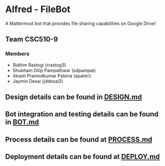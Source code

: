 # Alfred - FileBot

A Mattermost bot that provides file sharing capabilities on Google Drive!

## Team CSC510-9

### Members

* Ridhim Rastogi (rrastog3)
* Shubham Dilip Pampattiwar (sdpampat)
* Akash Pramodkumar Pateria (apateri)
* Jaymin Desai (jddesai2)

## Design details can be found in [DESIGN.md](https://github.ncsu.edu/csc510-fall2019/CSC510-9/blob/master/DESIGN.md)

## Bot integration and testing details can be found in [BOT.md](../master/BOT.md)

## Process details can be found at [PROCESS.md](../master/PROCESS.md)

## Deployment details can be found at [DEPLOY.md](../master/DEPLOY.md)
